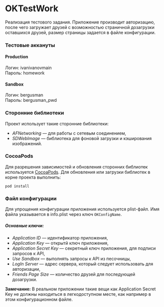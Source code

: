 OKTestWork
==========

Реализация тестового задания. Приложение производит авторизацию, после чего загружает друзей с возможностью страничной дозагрузки оставшихся друзей, размер страницы задается в файле конфигурации.


### Тестовые аккануты

#### Production

Логин: ivanivanovmain  
Пароль: homework

#### Sandbox

Логин: bergusman  
Пароль: bergusman_pwd


### Сторонние библиотеки

Проект использует такие сторонние библиотеки:

* *AFNetworking* — для работы с сетевым соединением,
* *SDWebImage* — библиотека для фоновой загрузки и кэширования изображений.


### CocoaPods

Для разрешения зависимостей и обновления сторонних библиотек используется [CocoaPods](http://cocoapods.org/). Для обновления или загрузки библиотек в корне проекта выполнить:

`pod install`


### Файл конфигурации

Для упрощения конфигурации приложения используется plist-файл. Имя файла указывается в info.plist через ключ `OKConfigName`.

##### Основные ключи:

* *Application ID* — идентификатор приложения,
* *Application Key* — открытй ключ приложения,
* *Application Secret Key* — секретный ключ приложения, для подписи запросов к API,
* *Use Sandbox* — выполнять запросы к API из песочницы,
* *LogIn Server* — адрес сервера, который следует использовать для авторизации,
* *Friends Page Size* — количество друзей для последующей дозагрузки.

**Замечание:** В реальном приложении такие вещи как Application Secret Key не должны находиться в легкодоступном месте, как например в этом конфигурационном файле.